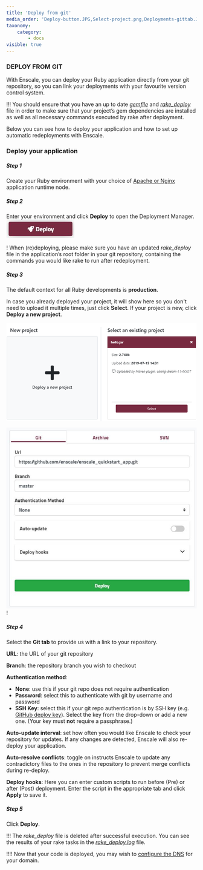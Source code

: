```yaml
---
title: 'Deploy from git'
media_order: 'Deploy-button.JPG,Select-project.png,Deployments-gittab.JPG'
taxonomy:
    category:
        - docs
visible: true
---
```


### DEPLOY FROM GIT

With Enscale, you can deploy your Ruby application directly from your git repository, so you can link your deployments with your favourite version control system.

!!! You should ensure that you have an up to date [_gemfile_](/ruby/deployment-guides/dependency-management) and [_rake\_deploy_](/ruby/deployment-guides/rake) file in order to make sure that your project’s gem dependencies are installed as well as all necessary commands executed by rake after deployment.

Below you can see how to deploy your application and how to set up automatic redeployments with Enscale.

### Deploy your application

##### Step 1

Create your Ruby environment with your choice of [Apache or Nginx](/getting-started/servers-and-technologies#ruby) application runtime node.

##### Step 2

Enter your environment and click **Deploy** to open the Deployment Manager.
![](Deploy-button.JPG)

! When (re)deploying, please make sure you have an updated _rake\_deploy_ file in the application’s root folder in your git repository, containing the commands you would like rake to run after redeployment.

##### Step 3

The default context for all Ruby developments is **production**. 

In case you already deployed your project, it will show here so you don't need to upload it multiple times, just click **Select**. If your project is new, click **Deploy a new project**.

![](Select-project.png)

![image alt=float-right](Deployments-gittab.JPG)!
##### Step 4

Select the **Git tab** to provide us with a link to your repository.

**URL**: the URL of your git repository

**Branch**: the repository branch you wish to checkout

**Authentication method**:

* **None**: use this if your git repo does not require authentication
* **Password**: select this to authenticate with git by username and password
* **SSH Key**: select this if your git repo authentication is by SSH key (e.g. [GitHub deploy key](https://developer.github.com/v3/guides/managing-deploy-keys/)). Select the key from the drop-down or add a new one. (Your key must **not** require a passphrase.)

**Auto-update interval**: set how often you would like Enscale to check your repository for updates. If any changes are detected, Enscale will also re-deploy your application. 

**Auto-resolve conflicts**: toggle on instructs Enscale to update any contradictory files to the ones in the repository to prevent merge conflicts during re-deploy.

**Deploy hooks**: Here you can enter custom scripts to run before (Pre) or after (Post) deployment. Enter the script in the appropriate tab and click **Apply** to save it.

##### Step 5

Click **Deploy**.



!!! The _rake\_deploy_ file is deleted after successful execution. You can see the results of your rake tasks in the [_rake\_deploy.log_](/troubleshooting/log-files/view-log-files) file.

!!!! Now that your code is deployed, you may wish to [configure the DNS](/features/add-domain-name) for your domain.

